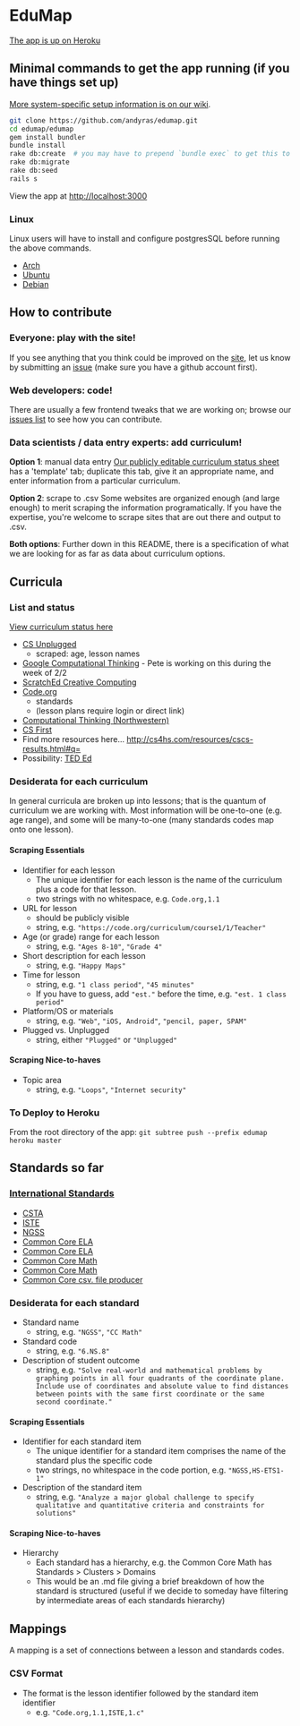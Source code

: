 # EduMap
[The app is up on Heroku](https://edumap3.herokuapp.com)

## Minimal commands to get the app running (if you have things set up)

[More system-specific setup information is on our wiki](https://github.com/TeachTechTaskForce/edumap/wiki).

```sh
git clone https://github.com/andyras/edumap.git
cd edumap/edumap
gem install bundler
bundle install
rake db:create  # you may have to prepend `bundle exec` to get this to work.
rake db:migrate
rake db:seed
rails s
```
View the app at <http://localhost:3000>

### Linux
Linux users will have to install and configure postgresSQL before running the above commands.
- [Arch](https://wiki.archlinux.org/index.php/PostgreSQL#Installing_PostgreSQL)
- [Ubuntu](https://help.ubuntu.com/lts/serverguide/postgresql.html#postgresql-installation)
- [Debian](https://wiki.debian.org/PostgreSql#Installation)

## How to contribute

### Everyone: play with the site!
If you see anything that you think could be improved on the [site](edumap3.herokuapp.com), let us know by submitting an [issue](https://github.com/TeachTechTaskForce/edumap/issues) (make sure you have a github account first).

### Web developers: code!
There are usually a few frontend tweaks that we are working on; browse our [issues list](https://github.com/TeachTechTaskForce/edumap/issues) to see how you can contribute.

### Data scientists / data entry experts: add curriculum!
**Option 1**: manual data entry
[Our publicly editable curriculum status sheet](https://docs.google.com/spreadsheets/d/1jbdx7ImdbcGbpG2AB5V37Rdjj6ABXP5y4fkM0onpRzw/edit#gid=1308793623) has a 'template' tab; duplicate this tab, give it an appropriate name, and enter information from a particular curriculum.

**Option 2**: scrape to .csv
Some websites are organized enough (and large enough) to merit scraping the information programatically. If you have the expertise, you're welcome to scrape sites that are out there and output to .csv.

**Both options**: Further down in this README, there is a specification of what we are looking for as far as data about curriculum options.

## Curricula

### List and status
[View curriculum status here](https://docs.google.com/spreadsheets/d/1jbdx7ImdbcGbpG2AB5V37Rdjj6ABXP5y4fkM0onpRzw/edit#gid=1308793623)
- [CS Unplugged](http://csunplugged.org)
  - scraped: age, lesson names
- [Google Computational Thinking](https://www.google.com/edu/resources/programs/exploring-computational-thinking/index.html#!ct-materials) - Pete is working on this during the week of 2/2
- [ScratchEd Creative Computing](http://scratched.gse.harvard.edu/guide/download.html)
- [Code.org](https://studio.code.org)
  - standards
  - (lesson plans require login or direct link)
- [Computational Thinking (Northwestern)](http://ct-stem.northwestern.edu/lesson-plans/)
- [CS First](http://www.cs-first.com/)
- Find more resources here...  http://cs4hs.com/resources/cscs-results.html#q=
- Possibility: [TED Ed](http://ed.ted.com/)

### Desiderata for each curriculum
In general curricula are broken up into lessons; that is the quantum of curriculum we are working with. Most information will be one-to-one (e.g. age range), and some will be many-to-one (many standards codes map onto one lesson).

#### Scraping Essentials
- Identifier for each lesson
  - The unique identifier for each lesson is the name of the curriculum plus a code for that lesson.
  - two strings with no whitespace, e.g. `Code.org,1.1`
- URL for lesson
  - should be publicly visible
  - string, e.g. `"https://code.org/curriculum/course1/1/Teacher"`
- Age (or grade) range for each lesson
  - string, e.g. `"Ages 8-10"`, `"Grade 4"`
- Short description for each lesson
  - string, e.g. `"Happy Maps"`
- Time for lesson
  - string, e.g. `"1 class period"`, `"45 minutes"`
  - If you have to guess, add `"est."` before the time, e.g. `"est. 1 class period"`
- Platform/OS or materials
  - string, e.g. `"Web"`, `"iOS, Android"`,  `"pencil, paper, SPAM"`
- Plugged vs. Unplugged
  - string, either `"Plugged"` or `"Unplugged"`

#### Scraping Nice-to-haves
- Topic area
  - string, e.g. `"Loops"`, `"Internet security"`

### To Deploy to Heroku
From the root directory of the app:
`git subtree push --prefix edumap heroku master`

## Standards so far
### [International Standards](https://docs.google.com/spreadsheets/d/1SE7hGK5CkOlAf6oEnqk0DPr8OOSdyGZmRnROhr0XHys/edit#gid=218360034)
- [CSTA](http://csta.acm.org/Curriculum/sub/CurrFiles/CSTA_K-12_CSS.pdf)
- [ISTE](http://www.iste.org/standards/iste-standards/standards-for-students)
- [NGSS](http://www.nextgenscience.org/search-performance-expectations)
- [Common Core ELA](http://www.corestandards.org/wp-content/uploads/ELA_Standards1.pdf)
- [Common Core ELA](http://www.corestandards.org/ELA-Literacy/)
- [Common Core Math](http://www.corestandards.org/wp-content/uploads/Math_Standards1.pdf)
- [Common Core Math](http://www.corestandards.org/Math/)
- [Common Core csv. file producer](http://www.ode.state.or.us/teachlearn/real/standards/)

### Desiderata for each standard
- Standard name
  - string, e.g. `"NGSS"`, `"CC Math"`
- Standard code
  - string, e.g. `"6.NS.8"`
- Description of student outcome
  - string, e.g. `"Solve real-world and mathematical problems by graphing points in all four quadrants of the coordinate plane. Include use of coordinates and absolute value to find distances between points with the same first coordinate or the same second coordinate."`

#### Scraping Essentials
- Identifier for each standard item
  - The unique identifier for a standard item comprises the name of the standard plus the specific code
  - two strings, no whitespace in the code portion, e.g. `"NGSS,HS-ETS1-1"`
- Description of the standard item
  - string, e.g. `"Analyze a major global challenge to specify qualitative and quantitative criteria and constraints for solutions"`

#### Scraping Nice-to-haves
- Hierarchy
  - Each standard has a hierarchy, e.g. the Common Core Math has Standards > Clusters > Domains
  - This would be an .md file giving a brief breakdown of how the standard is structured (useful if we decide to someday have filtering by intermediate areas of each standards hierarchy)

## Mappings
A mapping is a set of connections between a lesson and standards codes.

### CSV Format
- The format is the lesson identifier followed by the standard item identifier
  - e.g. `"Code.org,1.1,ISTE,1.c"`
